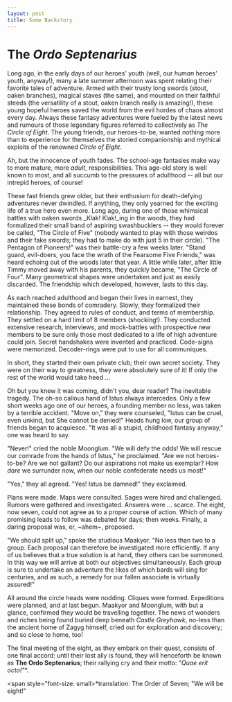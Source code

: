 ```yaml
---
layout: post
title: Some Backstory
---
```


# The _Ordo Septenarius_
Long ago, in the early days of our heroes' youth (well, our _human_ heroes' youth, anyway!), many a late summer afternoon was spent relating their favorite tales of adventure. Armed with their trusty long swords (stout, oaken branches), magical staves (the same), and mounted on their faithful steeds (the versatility of a stout, oaken branch really is amazing!), these young hopeful heroes saved the world from the evil hordes of chaos almost every day. Always these fantasy adventures were fueled by the latest news and rumours of those legendary figures referred to collectively as _The Circle of Eight_. The young friends, our heroes-to-be, wanted nothing more than to experience for themselves the storied companionship and mythical exploits of the renowned _Circle of Eight_.

<!-- more -->

Ah, but the innocence of youth fades. The school-age fantasies make way to more mature, more _adult_, responsibilities. This age-old story is well known to most, and all succumb to the pressures of adulthood -- all but our intrepid heroes, of course!

These fast friends grew older, but their enthusium for death-defying adventures never dwindled. If anything, they only yearned for the exciting life of a true hero even more. Long ago, during one of those whimsical battles with oaken swords _Klak! Klak!_ing in the woods, they had formalized their small band of aspiring swashbucklers -- they would forever be called, "The Circle of Five" (nobody wanted to play with those weirdos and their fake swords; they had to make do with just 5 in their circle). "The Pentagon of Pioneers!" was their battle-cry a few weeks later. "Stand guard, evil-doers, you face the wrath of the Fearsome Five Friends," was heard echoing out of the woods later that year. A little while later, after little Timmy moved away with his parents, they quickly became, "The Circle of Four". Many geometrical shapes were undertaken and just as easily discarded. The friendship which developed, however, lasts to this day.

As each reached adulthood and began their lives in earnest, they maintained these bonds of comradery. Slowly, they formalized their relationship. They agreed to rules of conduct, and terms of membership. They settled on a hard limit of 8 members (shocking!). They conducted extensive research, interviews, and mock-battles with prospective new members to be sure only those most dedicated to a life of high adventure could join. Secret handshakes were invented and practiced. Code-signs were memorized. Decoder-rings were put to use for all communiques.

In short, they started their own private club; their own secret society. They were on their way to greatness, they were absolutely sure of it! If only the rest of the world would take heed ...

Oh but you knew it was coming, didn't you, dear reader? The inevitable tragedy. The oh-so callous hand of Istus always intercedes. Only a few short weeks ago one of our heroes, a founding member no less, was taken by a terrible accident. "Move on," they were counseled, "Istus can be cruel, even unkind, but She cannot be denied!" Heads hung low, our group of friends began to acquiesce. "It was all a stupid, childhood fantasy anyway," one was heard to say.

"Never!" cried the noble Moonglum. "We will defy the odds! We will rescue our comrade from the hands of Istus," he proclaimed. "Are we not heroes-to-be? Are we not gallant? Do our aspirations not make us exemplar? How _dare_ we surrunder now, when our noble confederate needs us most!"

"Yes," they all agreed. "Yes! Istus be damned!" they exclaimed.

Plans were made. Maps were consulted. Sages were hired and challenged. Rumors were gathered and investigated. Answers were ... scarce. The eight, now seven, could not agree as to a proper course of action. Which of many promising leads to follow was debated for days; then weeks. Finally, a daring proposal was, er, ~ahem~, proposed.

"We should split up," spoke the studious Maakyor. "No less than two to a group. Each proposal can therefore be investigated more efficiently. If any of us believes that a true solution is at hand, they others can be summoned. In this way we will arrive at both our objectives simultaneously. Each group is sure to undertake an adventure the likes of which bards will sing for centuries, and as such, a remedy for our fallen associate is virtually assured!"

All around the circle heads were nodding. Cliques were formed. Expeditions were planned, and at last begun. Maakyor and Moonglum, with but a glance, confirmed they would be travelling together. The news of wonders and riches being found buried deep beneath _Castle Greyhawk_, no-less than the ancient home of Zagyg himself, cried out for exploration and discovery; and so close to home, too!

The final meeting of the eight, as they embark on their quest, consists of one final accord: until their lost ally is found, they will henceforth be known as **The Ordo Septenarius**; their rallying cry and their motto: _"Quae erit octo!"_*.

<span style="font-size: small>*translation: The Order of Seven; "We will be eight!"</span>
